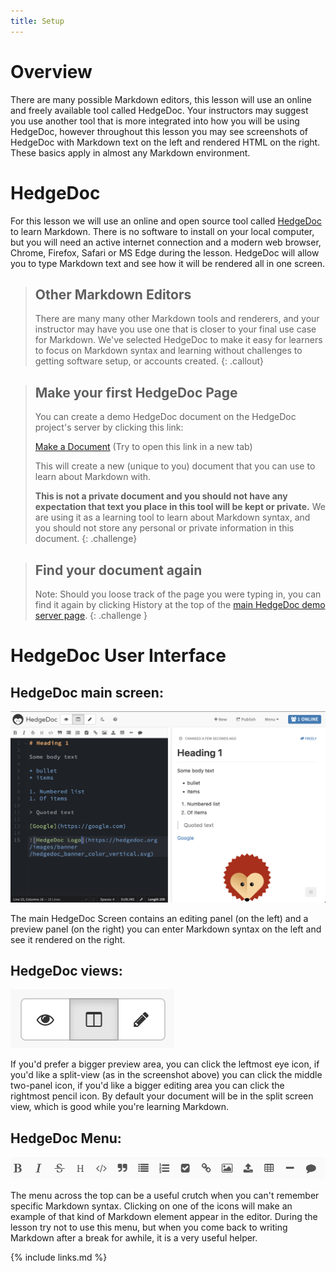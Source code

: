 ```yaml
---
title: Setup
---
```


# Overview

There are many possible Markdown editors, this lesson will use an online and freely available tool
called HedgeDoc. Your instructors may suggest you use another tool that is more integrated into how
you will be using HedgeDoc, however throughout this lesson you may see screenshots of HedgeDoc with
Markdown text on the left and rendered HTML on the right. These basics apply in almost any Markdown
environment. 

# HedgeDoc 

For this lesson we will use an online and open source tool called [HedgeDoc](https://hedgedoc.org/)
to learn Markdown. There is no software to install on your local computer, but you will need an
active internet connection and a modern web browser, Chrome, Firefox, Safari or MS Edge during the
lesson. HedgeDoc will allow you to type Markdown text and see how it will be rendered all in one
screen. 

> ## Other Markdown Editors
> There are many many other Markdown tools and renderers, and your instructor may have you use one 
> that is closer to your final use case for Markdown. We've selected HedgeDoc to make it easy for 
> learners to focus on Markdown syntax and learning without challenges to getting software setup,
> or accounts created.
{: .callout}

> ## Make your first HedgeDoc Page
> You can create a demo HedgeDoc document on the HedgeDoc project's server by clicking this link:
> 
> [Make a Document](https://demo.hedgedoc.org/new) (Try to open this link in a new tab)
> 
> This will create a new (unique to you) document that you can use to learn about Markdown
> with. 
> 
> **This is not a private document and you should not have any expectation that text you place
> in this tool will be kept or private.** We are using it as a learning tool to learn about Markdown
> syntax, and you should not store any personal or private information in this document. 
{: .challenge}

> ## Find your document again
> Note: Should you loose track of the page you were typing in, you can find it again by clicking
> History at the top of the [main HedgeDoc demo server page](https://demo.hedgedoc.org/). 
{: .challenge }


# HedgeDoc User Interface
## HedgeDoc main screen:

![](fig/hedgedoc_interface.png)

The main HedgeDoc Screen contains an editing panel (on the left) and a preview panel (on the right)
you can enter Markdown syntax on the left and see it rendered on the right.

## HedgeDoc views: 

![](fig/hedgedoc_views.png)

If you'd prefer a bigger preview area, you can click the leftmost eye icon, if you'd like a
split-view (as in the screenshot above) you can click the middle two-panel icon, if you'd like a
bigger editing area you can click the rightmost pencil icon. By default your document will be in the
split screen view, which is good while you're learning Markdown.

## HedgeDoc Menu:

![](fig/hedgedoc_menu.png)

The menu across the top can be a useful crutch when you can't remember specific Markdown syntax.
Clicking on one of the icons will make an example of that kind of Markdown element appear in the
editor. During the lesson try not to use this menu, but when you come back to writing Markdown after
a break for awhile, it is a very useful helper.  

{% include links.md %}
